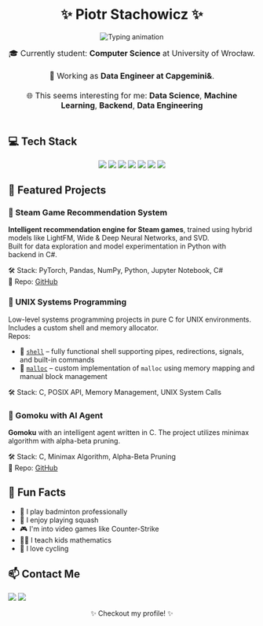 <h1 align="center">✨ Piotr Stachowicz ✨</h1>

<p align="center">
  <img src="https://readme-typing-svg.demolab.com?font=Fira+Code&weight=500&pause=1000&color=A259FF&center=true&vCenter=true&multiline=true&width=600&height=60&lines=CS+Student+%7C+Data+Engineer;Backend+Developer+%7C+Machine+Learning" alt="Typing animation" />
</p>

<p align="center" style="max-width: 700px; margin: auto; font-size: 16px;">
  🎓 Currently student: <strong>Computer Science</strong> at University of Wrocław.<br/><br/>
  💼 Working as <strong>Data Engineer at Capgemini&</strong>.<br/><br/>
  🌐 This seems interesting for me: <strong>Data Science</strong>, <strong>Machine Learning</strong>, <strong>Backend</strong>, <strong>Data Engineering</strong><br/><br/>
</p>

## 💻 Tech Stack

<div align="center">
  <img src="https://img.shields.io/badge/-C++-00599C?style=flat&logo=c%2b%2b&logoColor=white" />
  <img src="https://img.shields.io/badge/-C-000000?style=flat&logo=c&logoColor=white" />
  <img src="https://img.shields.io/badge/-Python-3776AB?style=flat&logo=python&logoColor=white" />
  <img src="https://img.shields.io/badge/-SQL-4479A1?style=flat&logo=postgresql&logoColor=white" />
  <img src="https://img.shields.io/badge/-AWS-FF9900?style=flat&logo=amazon-aws&logoColor=white" />
  <img src="https://img.shields.io/badge/-React-61DAFB?style=flat&logo=react&logoColor=black" />
  <img src="https://img.shields.io/badge/-C%23-68217A?style=flat&logo=c-sharp&logoColor=white" />
</div>

## 📌 Featured Projects

### 🔹 Steam Game Recommendation System
**Intelligent recommendation engine for Steam games**, trained using hybrid models like LightFM, Wide & Deep Neural Networks, and SVD.  
Built for data exploration and model experimentation in Python with backend in C#.

🛠 Stack: PyTorch, Pandas, NumPy, Python, Jupyter Notebook, C#  
📂 Repo: [GitHub](https://github.com/DominikSzczepaniak/GameRecommender)

### 🔹 UNIX Systems Programming
Low-level systems programming projects in pure C for UNIX environments. Includes a custom shell and memory allocator.  
Repos:
- 📂 [`shell`](https://github.com/PiotrStachowicz/shell) – fully functional shell supporting pipes, redirections, signals, and built-in commands  
- 📂 [`malloc`](https://github.com/PiotrStachowicz/malloc) – custom implementation of `malloc` using memory mapping and manual block management

🛠 Stack: C, POSIX API, Memory Management, UNIX System Calls

### 🔹 Gomoku with AI Agent
**Gomoku** with an intelligent agent written in C. The project utilizes minimax algorithm with alpha-beta pruning.

🛠 Stack: C, Minimax Algorithm, Alpha-Beta Pruning  
📂 Repo: [GitHub](https://github.com/PiotrStachowicz/Gomoku)

## 🧠 Fun Facts
- 🏸 I play badminton professionally  
- 🏓 I enjoy playing squash  
- 🎮 I'm into video games like Counter-Strike  
- 👨‍🏫 I teach kids mathematics  
- 🚴 I love cycling  

## 📫 Contact Me

<p>
  <a href="mailto:piotrekstachowicz1@gmail.com"><img src="https://img.shields.io/badge/email-%23D14836.svg?&style=flat&logo=gmail&logoColor=white"/></a>
  <a href="https://www.linkedin.com/in/stachowicz-piotr"><img src="https://img.shields.io/badge/linkedin-%230077B5.svg?&style=flat&logo=linkedin&logoColor=white" /></a>
</p>

<p align="center">✨ Checkout my profile! ✨</p>
